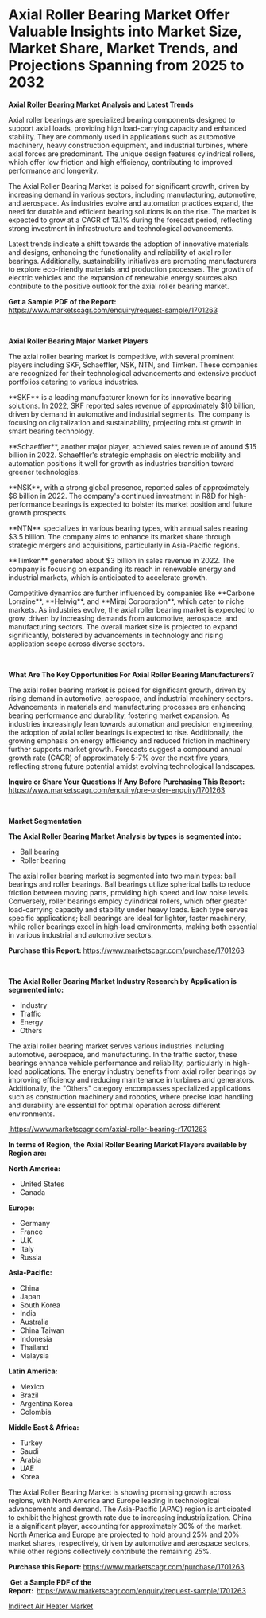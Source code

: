 <p><h1>Axial Roller Bearing Market Offer Valuable Insights into Market Size, Market Share, Market Trends, and Projections Spanning from 2025 to 2032</h1></p><p><strong>Axial Roller Bearing Market Analysis and Latest Trends</strong></p>
<p><p>Axial roller bearings are specialized bearing components designed to support axial loads, providing high load-carrying capacity and enhanced stability. They are commonly used in applications such as automotive machinery, heavy construction equipment, and industrial turbines, where axial forces are predominant. The unique design features cylindrical rollers, which offer low friction and high efficiency, contributing to improved performance and longevity.</p><p>The Axial Roller Bearing Market is poised for significant growth, driven by increasing demand in various sectors, including manufacturing, automotive, and aerospace. As industries evolve and automation practices expand, the need for durable and efficient bearing solutions is on the rise. The market is expected to grow at a CAGR of 13.1% during the forecast period, reflecting strong investment in infrastructure and technological advancements.</p><p>Latest trends indicate a shift towards the adoption of innovative materials and designs, enhancing the functionality and reliability of axial roller bearings. Additionally, sustainability initiatives are prompting manufacturers to explore eco-friendly materials and production processes. The growth of electric vehicles and the expansion of renewable energy sources also contribute to the positive outlook for the axial roller bearing market.</p></p>
<p><strong>Get a Sample PDF of the Report:&nbsp;</strong> <a href="https://www.marketscagr.com/enquiry/request-sample/1701263?utm_campaign=2008&utm_medium=2&utm_source=Github&utm_content=ia&utm_term=19022025&utm_id=axial-roller-bearing">https://www.marketscagr.com/enquiry/request-sample/1701263</a></p>
<p>&nbsp;</p>
<p><strong>Axial Roller Bearing Major Market Players</strong></p>
<p><p>The axial roller bearing market is competitive, with several prominent players including SKF, Schaeffler, NSK, NTN, and Timken. These companies are recognized for their technological advancements and extensive product portfolios catering to various industries.</p><p>**SKF** is a leading manufacturer known for its innovative bearing solutions. In 2022, SKF reported sales revenue of approximately $10 billion, driven by demand in automotive and industrial segments. The company is focusing on digitalization and sustainability, projecting robust growth in smart bearing technology.</p><p>**Schaeffler**, another major player, achieved sales revenue of around $15 billion in 2022. Schaeffler's strategic emphasis on electric mobility and automation positions it well for growth as industries transition toward greener technologies. </p><p>**NSK**, with a strong global presence, reported sales of approximately $6 billion in 2022. The company's continued investment in R&D for high-performance bearings is expected to bolster its market position and future growth prospects.</p><p>**NTN** specializes in various bearing types, with annual sales nearing $3.5 billion. The company aims to enhance its market share through strategic mergers and acquisitions, particularly in Asia-Pacific regions.</p><p>**Timken** generated about $3 billion in sales revenue in 2022. The company is focusing on expanding its reach in renewable energy and industrial markets, which is anticipated to accelerate growth.</p><p>Competitive dynamics are further influenced by companies like **Carbone Lorraine**, **Helwig**, and **Miraj Corporation**, which cater to niche markets. As industries evolve, the axial roller bearing market is expected to grow, driven by increasing demands from automotive, aerospace, and manufacturing sectors. The overall market size is projected to expand significantly, bolstered by advancements in technology and rising application scope across diverse sectors.</p></p>
<p>&nbsp;</p>
<p><strong>What Are The Key Opportunities For Axial Roller Bearing Manufacturers?</strong></p>
<p><p>The axial roller bearing market is poised for significant growth, driven by rising demand in automotive, aerospace, and industrial machinery sectors. Advancements in materials and manufacturing processes are enhancing bearing performance and durability, fostering market expansion. As industries increasingly lean towards automation and precision engineering, the adoption of axial roller bearings is expected to rise. Additionally, the growing emphasis on energy efficiency and reduced friction in machinery further supports market growth. Forecasts suggest a compound annual growth rate (CAGR) of approximately 5-7% over the next five years, reflecting strong future potential amidst evolving technological landscapes.</p></p>
<p><strong>Inquire or Share Your Questions If Any Before Purchasing This Report:</strong> <a href="https://www.marketscagr.com/enquiry/pre-order-enquiry/1701263?utm_campaign=2008&utm_medium=2&utm_source=Github&utm_content=ia&utm_term=19022025&utm_id=axial-roller-bearing">https://www.marketscagr.com/enquiry/pre-order-enquiry/1701263</a></p>
<p>&nbsp;</p>
<p><strong>Market Segmentation</strong></p>
<p><strong>The Axial Roller Bearing Market Analysis by types is segmented into:</strong></p>
<p><ul><li>Ball bearing</li><li>Roller bearing</li></ul></p>
<p><p>The axial roller bearing market is segmented into two main types: ball bearings and roller bearings. Ball bearings utilize spherical balls to reduce friction between moving parts, providing high speed and low noise levels. Conversely, roller bearings employ cylindrical rollers, which offer greater load-carrying capacity and stability under heavy loads. Each type serves specific applications; ball bearings are ideal for lighter, faster machinery, while roller bearings excel in high-load environments, making both essential in various industrial and automotive sectors.</p></p>
<p><strong>Purchase this Report:&nbsp;</strong><a href="https://www.marketscagr.com/purchase/1701263?utm_campaign=2008&utm_medium=2&utm_source=Github&utm_content=ia&utm_term=19022025&utm_id=axial-roller-bearing">https://www.marketscagr.com/purchase/1701263</a></p>
<p>&nbsp;</p>
<p><strong>The Axial Roller Bearing Market Industry Research by Application is segmented into:</strong></p>
<p><ul><li>Industry</li><li>Traffic</li><li>Energy</li><li>Others</li></ul></p>
<p><p>The axial roller bearing market serves various industries including automotive, aerospace, and manufacturing. In the traffic sector, these bearings enhance vehicle performance and reliability, particularly in high-load applications. The energy industry benefits from axial roller bearings by improving efficiency and reducing maintenance in turbines and generators. Additionally, the "Others" category encompasses specialized applications such as construction machinery and robotics, where precise load handling and durability are essential for optimal operation across different environments.</p></p>
<p><a href="https://www.marketscagr.com/axial-roller-bearing-r1701263?utm_campaign=2008&utm_medium=2&utm_source=Github&utm_content=ia&utm_term=19022025&utm_id=axial-roller-bearing">&nbsp;https://www.marketscagr.com/axial-roller-bearing-r1701263</a></p>
<p><strong>In terms of Region, the Axial Roller Bearing Market Players available by Region are:</strong></p>
<p>
    <p> <strong> North America: </strong>
        <ul>
            <li>United States</li>
            <li>Canada</li>
        </ul>
        </p> 
    <p> <strong> Europe: </strong>
        <ul>
            <li>Germany</li>
            <li>France</li>
            <li>U.K.</li>
            <li>Italy</li>
            <li>Russia</li>
        </ul>
        </p> 
    <p> <strong> Asia-Pacific: </strong>
        <ul>
            <li>China</li>
            <li>Japan</li>
            <li>South Korea</li>
            <li>India</li>
            <li>Australia</li>
            <li>China Taiwan</li>
            <li>Indonesia</li>
            <li>Thailand</li>
            <li>Malaysia</li>
        </ul>
        </p> 
    <p> <strong> Latin America: </strong>
        <ul>
            <li>Mexico</li>
            <li>Brazil</li>
            <li>Argentina Korea</li>
            <li>Colombia</li>
        </ul>
        </p> 
    <p> <strong> Middle East & Africa: </strong>
        <ul>
            <li>Turkey</li>
            <li>Saudi</li>
            <li>Arabia</li>
            <li>UAE</li>
            <li>Korea</li>
        </ul>
    </p>
    </p>
<p><p>The Axial Roller Bearing Market is showing promising growth across regions, with North America and Europe leading in technological advancements and demand. The Asia-Pacific (APAC) region is anticipated to exhibit the highest growth rate due to increasing industrialization. China is a significant player, accounting for approximately 30% of the market. North America and Europe are projected to hold around 25% and 20% market shares, respectively, driven by automotive and aerospace sectors, while other regions collectively contribute the remaining 25%.</p></p>
<p><strong>Purchase this Report: </strong><a href="https://www.marketscagr.com/purchase/1701263?utm_campaign=2008&utm_medium=2&utm_source=Github&utm_content=ia&utm_term=19022025&utm_id=axial-roller-bearing">https://www.marketscagr.com/purchase/1701263</a></p>
<p>&nbsp;<strong>Get a Sample PDF of the Report:&nbsp;&nbsp;</strong><a href="https://www.marketscagr.com/enquiry/request-sample/1701263?utm_campaign=2008&utm_medium=2&utm_source=Github&utm_content=ia&utm_term=19022025&utm_id=axial-roller-bearing">https://www.marketscagr.com/enquiry/request-sample/1701263</a></p>
<p><strong></strong></p>
<p><p><a href="https://github.com/wileonie19657/Market-Research-Report-List-1/blob/main/indirect-air-heater-market.md?utm_campaign=2008&utm_medium=2&utm_source=Github&utm_content=ia&utm_term=19022025&utm_id=axial-roller-bearing">Indirect Air Heater Market</a></p></p>